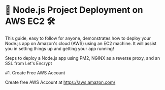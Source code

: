 # 🚀 Node.js Project Deployment on AWS EC2 🛠️
This guide, easy to follow for anyone, demonstrates how to deploy your Node.js app on Amazon's cloud (AWS) using an EC2 machine. It will assist you in setting things up and getting your app running!

Steps to deploy a Node.js app using PM2, NGINX as a reverse proxy, and an SSL from Let's Encrypt

#1. Create Free AWS Account

Create free AWS Account at https://aws.amazon.com/
